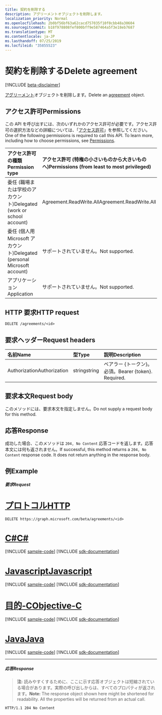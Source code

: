 ```yaml
---
title: 契約を削除する
description: アグリーメントオブジェクトを削除します。
localization_priority: Normal
ms.openlocfilehash: 2b0bf56bf63a62cacd757035f10f0cbb48a30604
ms.sourcegitcommit: b18f978808fef800bff9e587464a5f3e18eb7687
ms.translationtype: MT
ms.contentlocale: ja-JP
ms.lasthandoff: 07/25/2019
ms.locfileid: "35855523"
---
```

# <a name="delete-agreement"></a><span data-ttu-id="2a536-103">契約を削除する</span><span class="sxs-lookup"><span data-stu-id="2a536-103">Delete agreement</span></span>

[!INCLUDE [beta-disclaimer](../../includes/beta-disclaimer.md)]

<span data-ttu-id="2a536-104">[アグリーメント](../resources/agreement.md)オブジェクトを削除します。</span><span class="sxs-lookup"><span data-stu-id="2a536-104">Delete an [agreement](../resources/agreement.md) object.</span></span>
## <a name="permissions"></a><span data-ttu-id="2a536-105">アクセス許可</span><span class="sxs-lookup"><span data-stu-id="2a536-105">Permissions</span></span>
<span data-ttu-id="2a536-p101">この API を呼び出すには、次のいずれかのアクセス許可が必要です。アクセス許可の選択方法などの詳細については、「[アクセス許可](/graph/permissions-reference)」を参照してください。</span><span class="sxs-lookup"><span data-stu-id="2a536-p101">One of the following permissions is required to call this API. To learn more, including how to choose permissions, see [Permissions](/graph/permissions-reference).</span></span>

|<span data-ttu-id="2a536-108">アクセス許可の種類</span><span class="sxs-lookup"><span data-stu-id="2a536-108">Permission type</span></span>                        | <span data-ttu-id="2a536-109">アクセス許可 (特権の小さいものから大きいものへ)</span><span class="sxs-lookup"><span data-stu-id="2a536-109">Permissions (from least to most privileged)</span></span>              |
|:--------------------------------------|:---------------------------------------------------------|
|<span data-ttu-id="2a536-110">委任 (職場または学校のアカウント)</span><span class="sxs-lookup"><span data-stu-id="2a536-110">Delegated (work or school account)</span></span>     | <span data-ttu-id="2a536-111">Agreement.ReadWrite.All</span><span class="sxs-lookup"><span data-stu-id="2a536-111">Agreement.ReadWrite.All</span></span> |
|<span data-ttu-id="2a536-112">委任 (個人用 Microsoft アカウント)</span><span class="sxs-lookup"><span data-stu-id="2a536-112">Delegated (personal Microsoft account)</span></span> | <span data-ttu-id="2a536-113">サポートされていません。</span><span class="sxs-lookup"><span data-stu-id="2a536-113">Not supported.</span></span> |
|<span data-ttu-id="2a536-114">アプリケーション</span><span class="sxs-lookup"><span data-stu-id="2a536-114">Application</span></span>                            | <span data-ttu-id="2a536-115">サポートされていません。</span><span class="sxs-lookup"><span data-stu-id="2a536-115">Not supported.</span></span> |

## <a name="http-request"></a><span data-ttu-id="2a536-116">HTTP 要求</span><span class="sxs-lookup"><span data-stu-id="2a536-116">HTTP request</span></span>
<!-- { "blockType": "ignored" } -->
```http
DELETE /agreements/<id>
```
## <a name="request-headers"></a><span data-ttu-id="2a536-117">要求ヘッダー</span><span class="sxs-lookup"><span data-stu-id="2a536-117">Request headers</span></span>
| <span data-ttu-id="2a536-118">名前</span><span class="sxs-lookup"><span data-stu-id="2a536-118">Name</span></span>         | <span data-ttu-id="2a536-119">型</span><span class="sxs-lookup"><span data-stu-id="2a536-119">Type</span></span>        | <span data-ttu-id="2a536-120">説明</span><span class="sxs-lookup"><span data-stu-id="2a536-120">Description</span></span> |
|:-------------|:------------|:------------|
| <span data-ttu-id="2a536-121">Authorization</span><span class="sxs-lookup"><span data-stu-id="2a536-121">Authorization</span></span> | <span data-ttu-id="2a536-122">string</span><span class="sxs-lookup"><span data-stu-id="2a536-122">string</span></span> | <span data-ttu-id="2a536-p102">ベアラー \{トークン\}。必須。</span><span class="sxs-lookup"><span data-stu-id="2a536-p102">Bearer \{token\}. Required.</span></span> |

## <a name="request-body"></a><span data-ttu-id="2a536-125">要求本文</span><span class="sxs-lookup"><span data-stu-id="2a536-125">Request body</span></span>
<span data-ttu-id="2a536-126">このメソッドには、要求本文を指定しません。</span><span class="sxs-lookup"><span data-stu-id="2a536-126">Do not supply a request body for this method.</span></span>


## <a name="response"></a><span data-ttu-id="2a536-127">応答</span><span class="sxs-lookup"><span data-stu-id="2a536-127">Response</span></span>
<span data-ttu-id="2a536-p103">成功した場合、このメソッドは `204, No Content` 応答コードを返します。応答本文には何も返されません。</span><span class="sxs-lookup"><span data-stu-id="2a536-p103">If successful, this method returns a `204, No Content` response code. It does not return anything in the response body.</span></span>

## <a name="example"></a><span data-ttu-id="2a536-130">例</span><span class="sxs-lookup"><span data-stu-id="2a536-130">Example</span></span>
##### <a name="request"></a><span data-ttu-id="2a536-131">要求</span><span class="sxs-lookup"><span data-stu-id="2a536-131">Request</span></span>

# <a name="httptabhttp"></a>[<span data-ttu-id="2a536-132">プロトコル</span><span class="sxs-lookup"><span data-stu-id="2a536-132">HTTP</span></span>](#tab/http)
<!-- {
  "blockType": "request",
  "name": "delete_agreement"
}-->
```http
DELETE https://graph.microsoft.com/beta/agreements/<id>
```
# <a name="ctabcsharp"></a>[<span data-ttu-id="2a536-133">C#</span><span class="sxs-lookup"><span data-stu-id="2a536-133">C#</span></span>](#tab/csharp)
[!INCLUDE [sample-code](../includes/snippets/csharp/delete-agreement-csharp-snippets.md)]
[!INCLUDE [sdk-documentation](../includes/snippets/snippets-sdk-documentation-link.md)]

# <a name="javascripttabjavascript"></a>[<span data-ttu-id="2a536-134">Javascript</span><span class="sxs-lookup"><span data-stu-id="2a536-134">Javascript</span></span>](#tab/javascript)
[!INCLUDE [sample-code](../includes/snippets/javascript/delete-agreement-javascript-snippets.md)]
[!INCLUDE [sdk-documentation](../includes/snippets/snippets-sdk-documentation-link.md)]

# <a name="objective-ctabobjc"></a>[<span data-ttu-id="2a536-135">目的-C</span><span class="sxs-lookup"><span data-stu-id="2a536-135">Objective-C</span></span>](#tab/objc)
[!INCLUDE [sample-code](../includes/snippets/objc/delete-agreement-objc-snippets.md)]
[!INCLUDE [sdk-documentation](../includes/snippets/snippets-sdk-documentation-link.md)]

# <a name="javatabjava"></a>[<span data-ttu-id="2a536-136">Java</span><span class="sxs-lookup"><span data-stu-id="2a536-136">Java</span></span>](#tab/java)
[!INCLUDE [sample-code](../includes/snippets/java/delete-agreement-java-snippets.md)]
[!INCLUDE [sdk-documentation](../includes/snippets/snippets-sdk-documentation-link.md)]

---

##### <a name="response"></a><span data-ttu-id="2a536-137">応答</span><span class="sxs-lookup"><span data-stu-id="2a536-137">Response</span></span>
><span data-ttu-id="2a536-p104">**注:** 読みやすくするために、ここに示す応答オブジェクトは短縮されている場合があります。実際の呼び出しからは、すべてのプロパティが返されます。</span><span class="sxs-lookup"><span data-stu-id="2a536-p104">**Note:** The response object shown here might be shortened for readability. All the properties will be returned from an actual call.</span></span>
<!-- {
  "blockType": "response",
  "truncated": true
} -->
```http
HTTP/1.1 204 No Content
```

<!-- uuid: 8fcb5dbc-d5aa-4681-8e31-b001d5168d79
2015-10-25 14:57:30 UTC -->
<!--
{
  "type": "#page.annotation",
  "description": "Delete agreement",
  "keywords": "",
  "section": "documentation",
  "tocPath": "",
  "suppressions": [
  ]
}
-->
